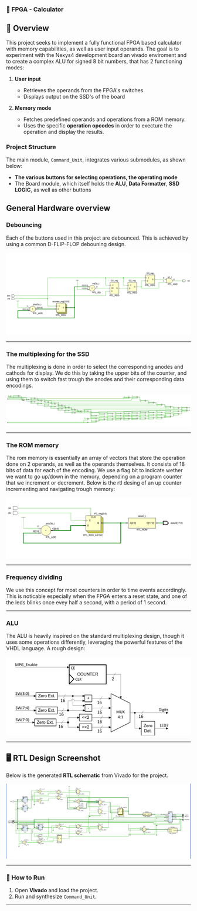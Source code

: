 ### **📌 FPGA - Calculator**

## **🚀 Overview**
This project seeks to implement a fully functional FPGA based calculator with memory capabilities, as well as user input operands. The goal is to experiment with the Nexys4
development board an vivado enviroment and to create a complex ALU for signed 8 bit numbers, that has 2 functioning modes:

1. **User input**
   - Retrieves the operands from the FPGA's switches
   - Displays output on the SSD's of the board

2. **Memory mode**
   - Fetches predefined operands and operations from a ROM memory.
   - Uses the specific **operation opcodes** in order to execture the operation and display the results.

### **Project Structure**
The main module, `Command_Unit`, integrates various submodules, as shown below:

- **The various buttons for selecting operations, the operating mode**
- The Board module, which itself holds the **ALU**, **Data Formatter**, **SSD LOGIC**, as well as other buttons

## **General Hardware overview**

### Debouncing
Each of the buttons used in this project are debounced. This is achieved by using a common D-FLIP-FLOP debouning design.

![Debouncing](./showcase/Debouncer.png)

---

### The multiplexing for the SSD
The multiplexing is done in order to select the corresponding anodes and cathods for display. We do this by taking the upper bits of the counter, and using them to switch fast trough the anodes and their corresponding data encodings.

![SSDM](./showcase/SSD.png)

---

### The ROM memory
The rom memory is essentially an array of vectors that store the operation done on 2 operands, as well as the operands themselves. It consists of 18 bits of data for each of the encoding. We use a flag bit to indicate wether we want to go up/down in the memory, 
depending on a program counter that we increment or decrement. Below is the rtl desing of an up counter incrementing and navigating trough memory:

![ROM](./showcase/ROM2.png)

---

### Frequency dividing
We use this concept for most counters in order to time events accordingly. This is noticable especially when the FPGA enters a reset state, and one of the leds blinks once evey half a second, with a period of 1 second.

---

### ALU
The ALU is heavily inspired on the standard multiplexing design, though it uses some operations differently, leveraging the powerful features of the VHDL language.
A rough design:

![ALU](./showcase/ALU.png)

---


## **🖥 RTL Design Screenshot**
Below is the generated **RTL schematic** from Vivado for the project.

![DataPath](./showcase/fd.png)

---



### **📌 How to Run**
1. Open **Vivado** and load the project.
2. Run and synthesize `Command_Unit`.

---

